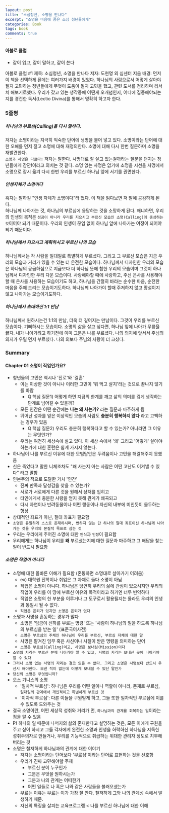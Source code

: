 ```yaml
---
layout: post
title: "소심청년, 소명을 만나다"
excerpt: "소명을 마음에 품은 소심 청년들에게"
categories: Book
tags: book
comments: true
---
```


#### 아볼로 클럽
- 같이 읽고, 같이 말하고, 같이 쓴다

아볼로 클럽 #1
제목: 소심청년, 소명을 만나다
저자: 도현명 외 심센터 지음
배경:
먼저 이 책을 선택하게 된데는 여러가지 배경이 있었다. 하나님의 사람으로서 어떻게 살아야될지 고민하는 청년들에게 무엇이 도움이 될지 고민을 했고, 관련 도서를 정리하며 리서치 해보기로했다. 우리가 갖고 있는 생각중에 어떤게 오개념인지, 어디에 집중해야되는지를 경건한 독서(Lectio Divina)를 통해서 명확히 하고자 한다.

### 5줄평
##### 하나님의 부르심(Calling)을 다시 말하다.
저자는 소명이라는 지극히 익숙한 단어에 생명을 불어 넣고 있다. 소명이라는 단어에 대한 오해를 먼저 짚고 소명에 대해 재정의한다. 소명에 대해 다시 한번 질문하며 소명을 재발견한다.    
``소명과 사명은 다르다!`` 저자는 말한다. 사명대로 잘 살고 있는걸까라는 질문을 던지는 청년들에게 잠깐!이라고 외치는 것 같다. 소명 없는 사명은 없기에 소명을 시선을 사명에서 소명으로 잠시 옮겨 다시 한번 우리를 부르신 하나님 앞에 서기를 권면한다.

##### 인생자체가 소명이다
혹자는 말하길 "인생 자체가 소명이다"라 했다. 이 책을 읽다보면 저 말에 공감하게 된다.    
하나님께 나아가는 것, 하나님의 부르심에 응답하는 것을 소망하게 된다. 왜냐하면, 우리의 인생의 목적은 ``성공이 아니라 우리를 지으시고 부르신 모습인 소명(Calling)에 충성하는 것``이어야 되기 때문이다. 우리의 인생이 끊임 없이 하나님 앞에 나아가는 여정이 되어야되기 때문이다.

##### 하나님께서 지으시고 계획하시고 부르신 나의 모습
하나님께서는 각 사람을 일대일로 특별하게 부르셨다. 그리고 그 부르신 모습은 지금 우리의 모습과 거리가 있을 수 있는 더 온전한 모습이다. 하나님께서 디자인한 우리의 모습은 하나님의 공급하심으로 지금보다 더 하나님 뜻에 합한 우리의 모습이며 그것이 하나님께서 디자인한 우리 다운 모습이다. 사랑해야할 때에 사랑하고, 주신 은사를 사용해야할 때 은사를 사용하는 모습이기도 하고, 하나님을 간절히 바라는 순수한 마음, 순전한 마음을 주께 드리는 모습이기도하다. 하나님께 나아가야 할때 주저하지 않고 망설이지 않고 나아가는 모습이기도하다.

##### 하나님께서 초대하신 1:1 만남
하나님께서 원하시는건 1:1의 만남, 더욱 더 깊어지는 만남이다. 그것이 우리를 부르신 모습이다. 기뻐하시는 모습이다. 소명의 삶을 살고 싶다면, 하나님 앞에 나아가 무릎읋 꿇자. 내가 나아가려고 하기전에 이미 그분은 나를 부르셨다. 나의 의지에 앞서서 주님의 의지가 우릴 먼저 부르셨다. 나의 의보다 주님의 사랑이 더 크셨다.


### Summary


#### Chapter 01 소명이 직업인가요?
- 청년들의 고민은 역시나 '진로'와 '결혼'
  - 이는 이상한 것이 아니나 이러한 고민이 '뭐 먹고 살지'라는 것으로 끝나지 않기를 바람
    - Q 핵심 질문1)
    어떻게 하면 지금의 한계를 깨고 삶의 의미를 깊게 생각하는 단계로 넘어갈 수 있을까?
  - 모든 인간은 어떤 순간에는 **나는 왜 사는가?** 라는 질문과 마주하게 됨
  - 뛰어난 성과를 얻은 이상적인 모습의 사람도 **충분히 행복하지 않다** 라고 고백하는 경우가 있음
    - Q 핵심 질문2)
    우리도 충분히 행복하다고 할 수 있는가? 아니라면 그 이유는 무엇인가?
  - 우리는 여전히 세상속에 살고 있다. 이 세상 속에서 '왜' 그리고 '어떻게' 살아야 하는가에 대한 혼란은 쉽게 가시지 않는다.
- 하나님이 나를 부르신 이유에 대한 모범답안은 두려움이나 고민을 해결해주지 못했음
- 신은 죽었다고 말한 니체조차도 "왜 사는지 아는 사람은 어떤 고난도 이겨낼 수 있다" 라고 말함
- 인본주의 적으로 도달한 가치 '인간'
  - 진짜 만족과 달성감을 찾을 수 있는가?
  - 서로가 서로에게 다른 것을 원해서 상처를 입히고
  - 타인에게서 충분한 사랑을 얻지 못해 관계가 왜곡되고
  - 다시 자연이나 반려동물이나 어떤 행동이나 자신의 내부에 미친듯이 몰두하는 형상
- 상대적인 좌표가 아닌, 절대 좌표가 필요함
- ```소명은 유일하게 스스로 존재하시며, 변하지 않는 단 하나의 절대 좌표이신 하나님께 나아가는 것을 우리의 본질적 목표로 삼는 것```
- 우리는 우리에게 주어진 소명에 대한 ```인식```과 ```인정```이 필요함
- 우리에게는 하나님이 우리를 **왜** 부르셨는지에 대한 질문과 마주하고 그 해답을 찾는 일이 반드시 필요함

##### 소명은 직업이 아니다
- 소명에 대한 올바른 이해가 필요함 (혼동하면 소명대로 살아가기 어려움)
  - ex) 대학원 진학이나 취업은 그 자체로 둘다 소명이 아님
  - 직업은 소명이 아니다. 하나님은 당연히 우리의 삶에 관심이 있으시지만 우리의 직업이 우리를 이 땅에 부르신 이유와 목적이라고 하기엔 너무 빈약하다
  - 직업은 소명의 한 부분을 이루거나 그 도구로서 활용될지는 몰라도 우리의 인생과 동일시 될 수 없다.
  - ```직업은 은퇴가 있지만 소명은 은퇴가 없다```
- 소명과 사명을 혼동하는 경우가 많다
  - 소명은 '임금이 신하를 부르는 명령' 또는 '사람이 하나님의 일을 하도록 하나님의 부르심을 받는 일' (표준국어사전)
  - ```소명은 부르심의 주체인 하나님이 우리를 부르신, 부르심 자체에 대한 말```
  - 사명은 맡겨진 임무 혹은 사신이나 사절이 받은 명령을 의미하는 단어
  - ```소명은 부르심(Calling)이고, 사명은 보내심(Mission)이다```
- ```소명의 자리는 부르신 분께 나아가야 알 수 있고, 사명의 자리는 보내신 곳에 나아가야 알 수 있다```
- ```그러나 소명 없는 사명의 자리는 결코 있을 수 없다. 그리고 소명은 사명보다 반드시 우선시 해야한다. 보낸 적이 없는데 어떻게 보내질 수 있단 말인가```
- ```당신의 소명은 무엇입니까?```
- 오스 기니스의 소명
  - '일차적 부르심': 하나님은 우리를 어떤 일이나 역할이 아니라, 존재로 부르심, ```일대일의 관계에서 개인적이고 특별하게 부르신 것```
  - '이차적 부르심': 다른 이들을 구원받게 하고, 그들 또한 일차적인 부르심에 이를수 있도록 도와주는 것
- 결국 소명이란, 어떤 세상적 성취와 거리가 먼, ```하나님과의 관계를 회복하는 일```이라는 점을 알 수 있음
- P) 하나의 일 때문에 나머지의 삶의 존재한다고 설명하는 것은, 모든 이에게 구원을 주고 싶어 하시고 그들 각자에게 완전한 소명과 인생을 허락하신 하나님을 지독한 성취주의자로 만들거나, 우리를 기능적으로 취급하는 위대한 관리자 정도로 치부해 버리는 것
- 소명은 철저하게 하나님과의 관계에 대한 이야기
  - 저자는 소명이라는 단어보다 '부르심'이라는 단어로 표현하는 것을 선호함
  - 우리가 진짜 고민해야할 주제
    - 부르신 분이 누구인가
    - 그분은 무엇을 원하시는가
    - 그분과 나의 관계는 어떠한가
    - 어떤 일들로 나 혹은 나와 같은 사람들을 불러오셨는가
  - 부르는 이유는 부르는 이가 가장 잘 안다. 철저하게 그와 나의 관계성 속에서 발생하기 때문.
  - 자신의 특징을 살피는 교육프로그램 < 나를 부르신 하나님에 대한 이해
